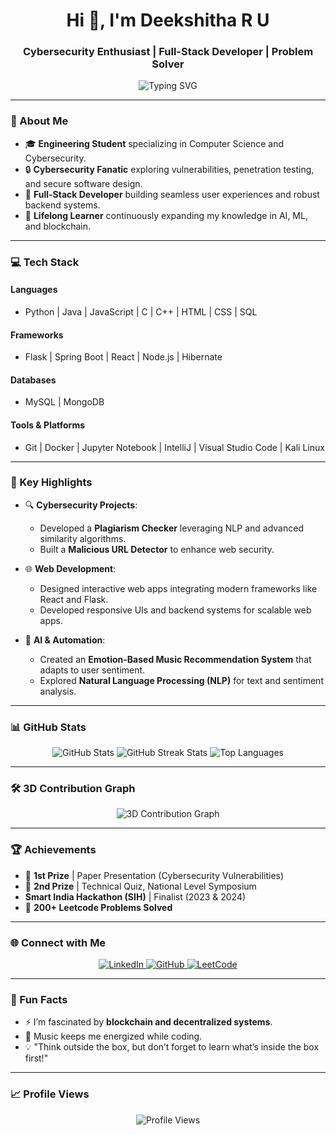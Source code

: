 <h1 align="center">Hi 👋, I'm Deekshitha R U</h1>
<h3 align="center">Cybersecurity Enthusiast | Full-Stack Developer | Problem Solver</h3>

<p align="center">
  <img src="https://readme-typing-svg.demolab.com?font=Fira+Code&size=24&pause=1000&color=F75C7E&center=true&vCenter=true&width=435&lines=Passionate+about+Cybersecurity!;Innovating+One+Project+at+a+Time!;Exploring+the+World+of+Tech!;Welcome+to+My+GitHub!" alt="Typing SVG" />
</p>

---

### 🚀 About Me
- 🎓 **Engineering Student** specializing in Computer Science and Cybersecurity.  
- 🔒 **Cybersecurity Fanatic** exploring vulnerabilities, penetration testing, and secure software design.  
- 🌟 **Full-Stack Developer** building seamless user experiences and robust backend systems.  
- 🎯 **Lifelong Learner** continuously expanding my knowledge in AI, ML, and blockchain.  

---

### 💻 Tech Stack
#### **Languages**
- Python | Java | JavaScript | C | C++ | HTML | CSS | SQL  

#### **Frameworks**
- Flask | Spring Boot | React | Node.js | Hibernate  

#### **Databases**
- MySQL | MongoDB  

#### **Tools & Platforms**
- Git | Docker | Jupyter Notebook | IntelliJ | Visual Studio Code | Kali Linux  

---

### 🌟 Key Highlights
- 🔍 **Cybersecurity Projects**:  
  - Developed a **Plagiarism Checker** leveraging NLP and advanced similarity algorithms.  
  - Built a **Malicious URL Detector** to enhance web security.  

- 🌐 **Web Development**:  
  - Designed interactive web apps integrating modern frameworks like React and Flask.  
  - Developed responsive UIs and backend systems for scalable web apps.  

- 🤖 **AI & Automation**:  
  - Created an **Emotion-Based Music Recommendation System** that adapts to user sentiment.  
  - Explored **Natural Language Processing (NLP)** for text and sentiment analysis.  

---

### 📊 GitHub Stats
<p align="center">
  <img src="https://github-readme-stats.vercel.app/api?username=Deekshitha-R-U&show_icons=true&theme=radical" alt="GitHub Stats" />
  <img src="https://github-readme-streak-stats.herokuapp.com/?user=Deekshitha-R-U&theme=radical" alt="GitHub Streak Stats" />
  <img src="https://github-readme-stats.vercel.app/api/top-langs/?username=Deekshitha-R-U&layout=compact&theme=radical" alt="Top Languages" />
</p>

---

### 🛠 3D Contribution Graph
<p align="center">
  <img src="https://github.com/Deekshitha-R-U/3d-model/blob/main/contribution-graph.gif" alt="3D Contribution Graph" /> 
</p>

---

### 🏆 Achievements
- 🥇 **1st Prize** | Paper Presentation (Cybersecurity Vulnerabilities)  
- 🥈 **2nd Prize** | Technical Quiz, National Level Symposium  
- **Smart India Hackathon (SIH)** | Finalist (2023 & 2024)  
- 🏅 **200+ Leetcode Problems Solved**  

---

### 🌐 Connect with Me
<p align="center">
  <a href="https://www.linkedin.com/in/deekshitha-r-u-016979269/" target="_blank">
    <img src="https://img.shields.io/badge/LinkedIn-blue?style=for-the-badge&logo=linkedin&logoColor=white" alt="LinkedIn">
  </a>
  <a href="https://github.com/Deekshitha-R-U" target="_blank">
    <img src="https://img.shields.io/badge/GitHub-181717?style=for-the-badge&logo=github&logoColor=white" alt="GitHub">
  </a>
  <a href="https://leetcode.com/u/Deekshitha0808/" target="_blank">
    <img src="https://img.shields.io/badge/LeetCode-orange?style=for-the-badge&logo=leetcode&logoColor=white" alt="LeetCode">
  </a>
</p>

---

### 🌱 Fun Facts
- ⚡ I’m fascinated by **blockchain and decentralized systems**.  
- 🎵 Music keeps me energized while coding.  
- 💡 "Think outside the box, but don’t forget to learn what’s inside the box first!"  

---

### 📈 Profile Views
<p align="center">
  <img src="https://komarev.com/ghpvc/?username=Deekshitha-R-U&label=Profile%20views&color=0e75b6&style=flat" alt="Profile Views" />
</p>

